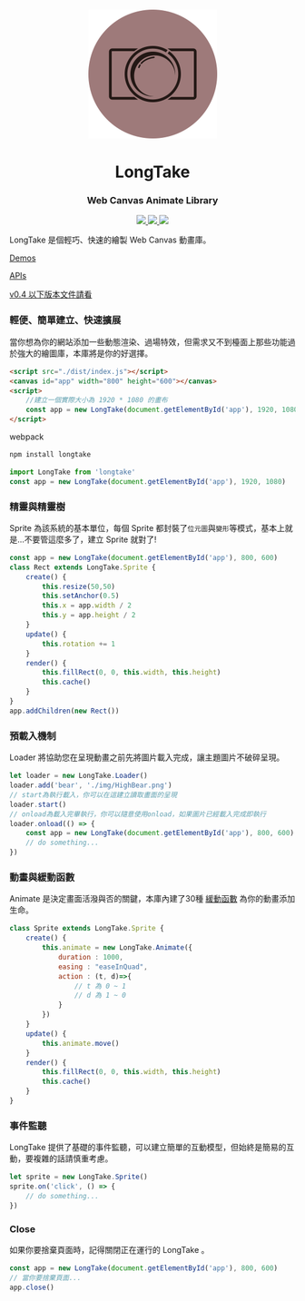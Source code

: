 <br>

<p align="center"><img style="max-width: 300px" src="./logo.png"></p>

<h1 align="center">LongTake</h1>
<h3 align="center">Web Canvas Animate Library</h3>

<p align="center">
    <a href="https://www.npmjs.com/package/longtake">
        <img src="https://img.shields.io/npm/v/longtake.svg">
    </a>
    <a href="https://standardjs.com/">
        <img src="https://img.shields.io/badge/code_style-standard-brightgreen.svg" style="max-width:100%;">
    </a>
    <a href="https://github.com/KHC-ZhiHao/LongTake">
        <img src="https://img.shields.io/github/stars/KHC-ZhiHao/LongTake.svg?style=social">
    </a>
    <br>
</p>

LongTake 是個輕巧、快速的繪製 Web Canvas 動畫庫。

[Demos](https://khc-zhihao.github.io/LongTake)

[APIs](https://github.com/KHC-ZhiHao/LongTake/blob/master/apis/summary.md)

[v0.4 以下版本文件請看](https://khc-zhihao.github.io/LongTake/old)

### 輕便、簡單建立、快速擴展

當你想為你的網站添加一些動態渲染、過場特效，但需求又不到檯面上那些功能過於強大的繪圖庫，本庫將是你的好選擇。

```html
<script src="./dist/index.js"></script>
<canvas id="app" width="800" height="600"></canvas>
<script>
    //建立一個實際大小為 1920 * 1080 的畫布
    const app = new LongTake(document.getElementById('app'), 1920, 1080)
</script>
```

webpack

```bash
npm install longtake
```

```js
import LongTake from 'longtake'
const app = new LongTake(document.getElementById('app'), 1920, 1080)
```

### 精靈與精靈樹

Sprite 為該系統的基本單位，每個 Sprite 都封裝了`位元圖`與`變形`等模式，基本上就是...不要管這麼多了，建立 Sprite 就對了!

```js
const app = new LongTake(document.getElementById('app'), 800, 600)
class Rect extends LongTake.Sprite {
    create() {
        this.resize(50,50)
        this.setAnchor(0.5)
        this.x = app.width / 2
        this.y = app.height / 2
    }
    update() {
        this.rotation += 1
    }
    render() {
        this.fillRect(0, 0, this.width, this.height)
        this.cache()
    }
}
app.addChildren(new Rect())
```

### 預載入機制

Loader 將協助您在呈現動畫之前先將圖片載入完成，讓主題圖片不破碎呈現。

```ts
let loader = new LongTake.Loader()
loader.add('bear', './img/HighBear.png')
// start為執行載入，你可以在這建立讀取畫面的呈現
loader.start()
// onload為載入完畢執行，你可以隨意使用onload，如果圖片已經載入完成即執行
loader.onload(() => {
    const app = new LongTake(document.getElementById('app'), 800, 600)
    // do something...
})
```

### 動畫與緩動函數

Animate 是決定畫面活潑與否的關鍵，本庫內建了30種 [緩動函數](https://easings.net/zh-tw) 為你的動畫添加生命。

```js
class Sprite extends LongTake.Sprite {
    create() {
        this.animate = new LongTake.Animate({
            duration : 1000,
            easing : "easeInQuad",
            action : (t, d)=>{
                // t 為 0 ~ 1
                // d 為 1 ~ 0
            }
        })
    }
    update() {
        this.animate.move()
    }
    render() {
        this.fillRect(0, 0, this.width, this.height)
        this.cache()
    }
}
```

### 事件監聽

LongTake 提供了基礎的事件監聽，可以建立簡單的互動模型，但始終是簡易的互動，要複雜的話請慎重考慮。

```js
let sprite = new LongTake.Sprite()
sprite.on('click', () => {
    // do something...
})
```

### Close

如果你要捨棄頁面時，記得關閉正在運行的 LongTake 。

```js
const app = new LongTake(document.getElementById('app'), 800, 600)
// 當你要捨棄頁面...
app.close()
```
